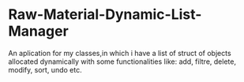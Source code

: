 # Raw-Material-Dynamic-List-Manager
An aplication for my classes,in which i have a list of struct of objects allocated dynamically  with some functionalities like: add, filtre, delete, modify, sort, undo etc.
